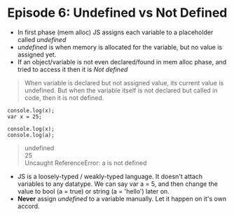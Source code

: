 # Episode 6: Undefined vs Not Defined

- In first phase (mem alloc) JS assigns each variable to a placeholder called *undefined*
- *undefined* is when memory is allocated for the variable, but no value is assigned yet.
- If an object/variable is not even declared/found in mem alloc phase, and tried to access it then it is *Not defined*

> When variable is declared but not assigned value, its current value is undefined. But when the variable itself is not declared but called in code, then it is not defined. 

```
console.log(x);
var x = 25;

console.log(x);
console.log(a);

```
>undefined <br/>
>25 <br/>
>Uncaught ReferenceError: a is not defined


- JS is a loosely-typed / weakly-typed language. It doesn't attach variables to any datatype. We can say var a = 5, and then change the value to bool (a = true) or string
(a = 'hello') later on. 
- **Never** assign *undefined* to a variable manually. Let it happen on it's own accord.
